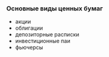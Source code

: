 ### Основные виды ценных бумаг
- акции
- облигации
- депозиторные расписки
- инвестиционные паи
- фьючерсы 
